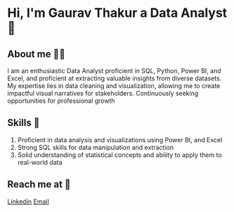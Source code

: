 # Hi, I'm Gaurav Thakur a Data Analyst 🎯


## About me 🙋‍♂️
I am an enthusiastic Data Analyst proficient in SQL, Python, Power BI, and Excel, and proficient at extracting valuable insights from diverse datasets. My expertise lies in data cleaning and visualization, allowing me to create impactful visual narratives for stakeholders. Continuously seeking opportunities for professional growth

## Skills 🚀
1. Proficient in data analysis and visualizations using Power BI, and Excel
2. Strong SQL skills for data manipulation and extraction
3. Solid understanding of statistical concepts and ability to apply them to real-world data

## Reach me at 🔗
[Linkedin](https://www.linkedin.com/in/gauravthakurr/)
[Email](gauravthakur7387@gmail.com)


